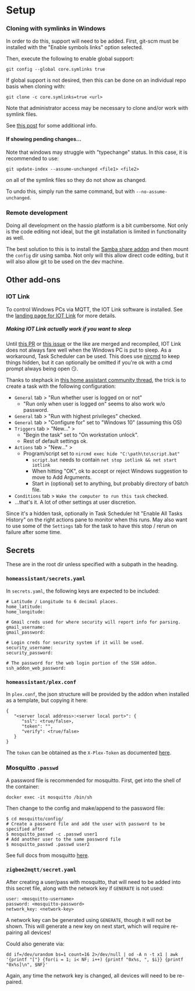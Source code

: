 # Setup


### Cloning with symlinks in Windows
In order to do this, support will need to be added.  First, git-scm must be
installed with the "Enable symbols links" option selected.

Then, execute the following to enable global support:
```
git config --global core.symlinks true
```

If global support is not desired, then this can be done on an individual repo
basis when cloning with:
```
git clone -c core.symlinks=true <url>
```

Note that administrator access may be necessary to clone and/or work with
symlink files.

See
[this post](https://stackoverflow.com/questions/5917249/git-symlinks-in-windows#answer-52097145)
for some additional info.

#### If showing pending changes...
Note that windows may struggle with "typechange" status.  In this case, it is
recommended to use:
```
git update-index --assume-unchanged <file1> <file2>
```
on all of the symlink files so they do not show as changed.

To undo this, simply run the same command, but with `--no-assume-unchanged`.


### Remote development
Doing all development on the hassio platform is a bit cumbersome.  Not only is
the code editing not ideal, but the git installation is limited in functionality
as well.

The best solution to this is to install the
[Samba share addon](https://www.home-assistant.io/addons/samba/) and then mount
the `config` dir using samba.  Not only will this allow direct code editing,
but it will also allow git to be used on the dev machine.



## Other add-ons

### IOT Link
To control Windows PCs via MQTT, the IOT Link software is installed.  See the
[landing page for IOT Link](https://iotlink.gitlab.io/) for more details.

##### Making IOT Link actually work if you want to sleep
Until [this PR](https://gitlab.com/iotlink/iotlink/-/merge_requests/28) or
[this issue](https://gitlab.com/iotlink/iotlink/-/issues/118) or the like are
merged and recompiled, IOT Link does not always fare well when the Windows PC is
put to sleep.  As a workaround, Task Scheduler can be used.  This does use
[nircmd](http://www.nirsoft.net/utils/nircmd.html) to keep things hidden, but it
can optionally be omitted if you're ok with a cmd prompt always being open
:smirk:.

Thanks to stephack in
[this home assistant community thread](https://community.home-assistant.io/t/iot-link-windows-management-using-mqtt/120856/303),
the trick is to create a task with the following configuration:
- `General` tab > "Run whether user is logged on or not"
  - "Run only when user is logged on" seems to also work w/o password.
- `General` tab > "Run with highest privileges" checked.
- `General` tab > "Configure for" set to "Windows 10" (assuming this OS)
- `Triggers` tab > "New..." >
  - "Begin the task" set to "On workstation unlock".
  - Rest of default settings ok.
- `Actions` tab > "New..." >
  - Program/script set to `nircmd exec hide "C:\path\to\script.bat"`
    - `script.bat` needs to contain
          `net stop iotlink && net start iotlink`
    - When hitting "OK", ok to accept or reject Windows suggestion to move to
          Add Arguments.
    - Start in (optional) set to anything, but probably directory of batch file.
- `Conditions` tab > `Wake the computer to run this task` checked.
- ...that's it.  A lot of other settings at user discretion.

Since it's a hidden task, optionally in Task Scheduler hit "Enable All Tasks
History" on the right actions pane to monitor when this runs.  May also want to
use some of the `Settings` tab for the task to have this stop / rerun on failure
after some time.



## Secrets
These are in the root dir unless specified with a subpath in the heading.

### `homeassistant/secrets.yaml`
In `secrets.yaml`, the following keys are expected to be included:
```
# Latitude / Longitude to 6 decimal places.
home_latitude:
home_longitude:

# Gmail creds used for where security will report info for parsing.
gmail_username:
gmail_password:

# Login creds for security system if it will be used.
security_username:
security_password:

# The password for the web login portion of the SSH addon.
ssh_addon_web_password:
```

### `homeassistant/plex.conf`
In `plex.conf`, the json structure will be provided by the addon when installed
as a template, but copying it here:
```
{
   "<server local address>:<server local port>": {
      "ssl": <true/false>,
      "token": "",
      "verify": <true/false>
   }
}
```

The `token` can be obtained as the `X-Plex-Token` as documented
[here](https://support.plex.tv/articles/204059436-finding-an-authentication-token-x-plex-token/).


### Mosquitto `.passwd`
A password file is recommended for mosquitto.  First, get into the shell of the
container:
```
docker exec -it mosquitto /bin/sh
```

Then change to the config and make/append to the password file:
```
$ cd mosquitto/config/
# Create a password file and add the user with password to be specified after
$ mosquitto_passwd -c .passwd user1
# Add another user to the same password file
$ mosquitto_passwd .passwd user2
```

See full docs from mosquitto
[here](https://mosquitto.org/man/mosquitto_passwd-1.html).


### `zigbee2mqtt/secret.yaml`
After creating a user/pass with mosquitto, that will need to be added into this
secret file, along with the network key if `GENERATE` is not used:
```
user: <mosquitto-username>
password: <mosquitto-password>
network_key: <network-key>
```

A network key can be generated using `GENERATE`, though it will not be shown.
This will generate a new key on next start, which will require re-pairing all
devices!

Could also generate via:
```
dd if=/dev/urandom bs=1 count=16 2>/dev/null | od -A n -t x1 | awk '{printf "["} {for(i = 1; i< NF; i++) {printf "0x%s, ", $i}} {printf "0x%s]\n", $NF}'
```

Again, any time the network key is changed, all devices will need to be
re-paired.
